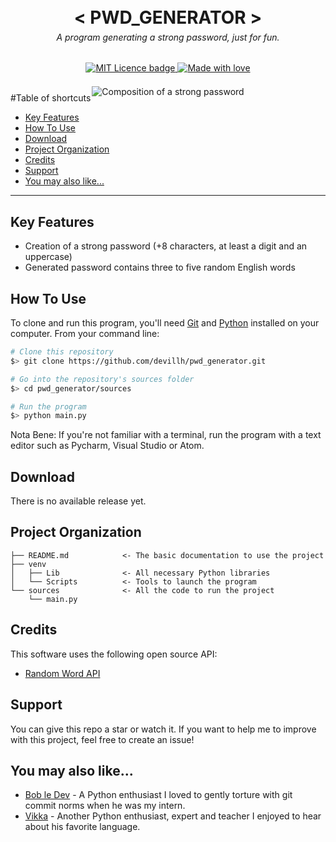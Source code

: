<h1 style="text-align:center; margin-bottom: -0.5em">
  <br>
    <img src="https://i.gifer.com/ZMQy.gif" alt="Spinning crystals" style="margin-bottom: -5em; margin-top: -7em">
  <br>
  < PWD_GENERATOR >
</h1>
<h6 style="text-align:center">A program generating a strong password, just for fun.</h6>

<p style="text-align:center; margin-bottom: 1.5em; margin-top: 2em">
  <a href="https://lbesson.mit-license.org/">
      <img src="https://img.shields.io/badge/License-MIT-blue.svg" alt="MIT Licence badge">
  </a>
  <a href="https://github.com/devillh">
      <img src="https://img.shields.io/badge/Made%20with-💛-674ea7" alt="Made with love">
  </a>
<p style="text-align:center; margin-bottom: -1.5em;">
    <img src="https://i.gifer.com/7SK9.gif" alt="Composition of a strong password">
</p>

#Table of shortcuts

- [Key Features](#key-features)
- [How To Use](#how-to-use)
- [Download](#download)
- [Project Organization](#project-organization)
- [Credits](#credits)
- [Support](#support)
- [You may also like...](#you-may-also-like)



---

## Key Features

* Creation of a strong password (+8 characters, at least a digit and an uppercase)
* Generated password contains three to five random English words

## How To Use

To clone and run this program, you'll need [Git](https://git-scm.com) and [Python](https://www.python.org/downloads/) installed on your computer. From your command line:

```bash
# Clone this repository
$> git clone https://github.com/devillh/pwd_generator.git

# Go into the repository's sources folder
$> cd pwd_generator/sources

# Run the program
$> python main.py
```

Nota Bene: If you're not familiar with a terminal, run the program with a text editor such as Pycharm, Visual Studio or Atom.

## Download

There is no available release yet.

## Project Organization

    ├── README.md            <- The basic documentation to use the project
    ├── venv
    │   ├── Lib              <- All necessary Python libraries
    │   └── Scripts          <- Tools to launch the program
    └── sources              <- All the code to run the project
        └── main.py

## Credits

This software uses the following open source API:

- [Random Word API](https://github.com/RazorSh4rk/random-word-api)

## Support

You can give this repo a star or watch it. If you want to help me to improve with this project, feel free to create an issue!


## You may also like...

- [Bob le Dev](https://github.com/MatthieuRochette) - A Python enthusiast I loved to gently torture with git commit norms when he was my intern.
- [Vikka](https://github.com/Vikka) - Another Python enthusiast, expert and teacher I enjoyed to hear about his favorite language.